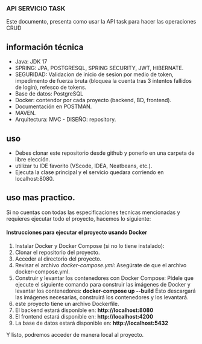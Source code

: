 ### API SERVICIO TASK

Este documento, presenta como usar la API task para hacer las operaciones CRUD

## información técnica
* Java: JDK 17
* SPRING: JPA, POSTGRESQL, SPRING SECURITY, JWT, HIBERNATE.
* SEGURIDAD: Validacion de inicio de sesion por medio de token, impedimento de fuerza bruta (bloquea la cuenta tras 3 intentos fallidos de login), refesco de tokens.
* Base de datos: PostgreSQL
* Docker: contendor por cada proyecto (backend, BD, frontend).
* Documentación en POSTMAN.
* MAVEN.
* Arquitectura: MVC - DISEÑO: repository.

## uso
* Debes clonar este repositorio desde github y ponerlo en una carpeta de libre elección.
*  utilizar tu IDE favorito (VScode, IDEA, Neatbeans, etc.).
*  Ejecuta la clase principal y el servicio quedara corriendo en localhost:8080.

## uso mas practico.

Si no cuentas con todas las especificaciones tecnicas mencionadas y requieres ejecutar todo el proyecto, hacemos lo siguiente:

#### Instrucciones para ejecutar el proyecto usando Docker
1. Instalar Docker y Docker Compose (si no lo tiene instalado):
2. Clonar el repositorio del proyecto.
3. Acceder al directorio del proyecto.
4. Revisar el archivo *docker-compose.yml*: Asegúrate de que el archivo docker-compose.yml.
5. Construir y levantar los contenedores con Docker Compose: Pídele que ejecute el siguiente comando para construir las imágenes de Docker y levantar los contenedores:
   **docker-compose up --build**
   Esto descargará las imágenes necesarias, construirá los contenedores y los levantará.
6. este proyecto tiene un archivo Dockerfile.
7. El backend estará disponible en: **http://localhost:8080**
8. El frontend estará disponible en: **http://localhost:4200**
9. La base de datos estará disponible en: **http://localhost:5432**

Y listo, podremos acceder de manera local al proyecto.





